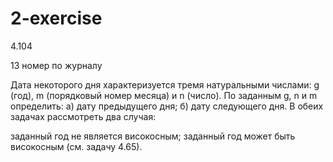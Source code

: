 # 2-exercise
4.104

13 номер по журналу

Дата некоторого дня характеризуется тремя натуральными числами: g (год), m (порядковый номер месяца) и n (число). По заданным g, n и m определить: а) дату предыдущего дня; б) дату следующего дня. В обеих задачах рассмотреть два случая:

заданный год не является високосным;
заданный год может быть високосным (см. задачу 4.65).
